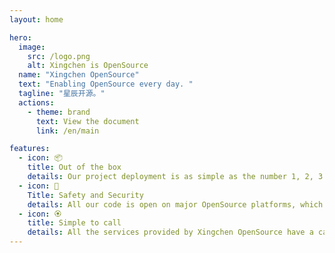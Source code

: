 ```yaml
---
layout: home

hero:
  image:
    src: /logo.png
    alt: Xingchen is OpenSource
  name: "Xingchen OpenSource"
  text: "Enabling OpenSource every day. "
  tagline: "星辰开源。"
  actions:
    - theme: brand
      text: View the document
      link: /en/main

features:
  - icon: 📦
    title: Out of the box
    details: Our project deployment is as simple as the number 1, 2, 3.
  - icon: 🧩
    Title: Safety and Security
    details: All our code is open on major OpenSource platforms, which can be checked at any time and can be compiled by yourself to ensure the security of your services.
  - icon: 🏵
    title: Simple to call
    details: All the services provided by Xingchen OpenSource have a call method that directly returns the result, and no need to parse it.
---
```


